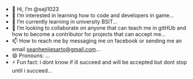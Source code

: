 - 👋 Hi, I’m @seji1023
- 👀 I’m interested in learning how to code and developers in game...
- 🌱 I’m currently learning in university BSIT...
- 💞️ I’m looking to collaborate on anyone that can teach me in gitHUb and how to become a contributor for projects that can accept me...
- 📫 How to reach me by messaging me on facebook or sending me an email seanhenjiesarto@gmail.com...
- 😄 Pronouns:  ...
- ⚡ Fun fact: i dont know if ill succeed and will be accepted but dont stop until i succeed...

<!---
seji1023/seji1023 is a ✨ special ✨ repository because its `README.md` (this file) appears on your GitHub profile.
You can click the Preview link to take a look at your changes.
--->
